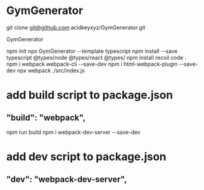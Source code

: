 # GymGenerator

git clone git@github.com:acidkeyxyz/GymGenerator.git

GymGenerator

npm init
npx GymGenerator --template typescript
 npm install --save typescript @types/node @types/react @types/
npm install recoil
code .
npm i webpack webpack-cli --save-dev
 npm i html-webpack-plugin --save-dev
npx webpack ./src/index.js

# add build script to package.json 
## "build": "webpack",
npm run build
npm i webpack-dev-server --save-dev

# add dev script to package.json 
## "dev": "webpack-dev-server",